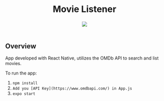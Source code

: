 <h1 align="center">Movie Listener</h1>

<h3 align="center">
  <img src="https://i.imgur.com/LGfBXyW.png"><br>
  <br>
</h3> 

## Overview
App developed with React Native, utilizes the OMDb API to search and list movies.

To run the app:

1. `npm install`
2. `Add you [API Key](https://www.omdbapi.com/) in App.js`
3. `expo start`
